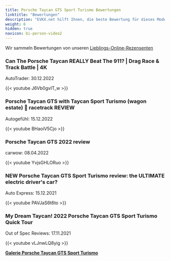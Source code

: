 ```yaml
---
title: Porsche Taycan GTS Sport Turismo Bewertungen
linktitle: "Bewertungen"
description: "EVKX.net hilft Ihnen, die beste Bewertung für dieses Modell zu finden."
weight: 6
hidden: true
navicon: bi-person-video2
---
```

Wir sammeln Bewertungen von unseren [Lieblings-Online-Rezensenten](../../../../../guides/evreviewers/)

<div class="container text-center shadow p-2 pe-4 mb-5 bg-body-tertiary rounded border">
<h3>Can The Porsche Taycan REALLY Beat The 911? | Drag Race & Track Battle | 4K</h3>
<p>AutoTrader: 30.12.2022</p>

{{< youtube J6Vb0gvIT_w >}}

</div>
<div class="container text-center shadow p-2 pe-4 mb-5 bg-body-tertiary rounded border">
<h3>Porsche Taycan GTS with Taycan Sport Turismo (wagon estate) 🏁 racetrack REVIEW</h3>
<p>Autogefühl: 15.12.2022</p>

{{< youtube BHaoiV5Cjo >}}

</div>
<div class="container text-center shadow p-2 pe-4 mb-5 bg-body-tertiary rounded border">
<h3>Porsche Taycan GTS 2022 review</h3>
<p>carwow: 08.04.2022</p>

{{< youtube YvjsGHLORuo >}}

</div>
<div class="container text-center shadow p-2 pe-4 mb-5 bg-body-tertiary rounded border">
<h3>NEW Porsche Taycan GTS Sport Turismo review: the ULTIMATE electric driver's car?</h3>
<p>Auto Express: 15.12.2021</p>

{{< youtube PAVJaS6t6to >}}

</div>
<div class="container text-center shadow p-2 pe-4 mb-5 bg-body-tertiary rounded border">
<h3>My Dream Taycan! 2022 Porsche Taycan GTS Sport Turismo Quick Tour</h3>
<p>Out of Spec Reviews: 17.11.2021</p>

{{< youtube vLJnwLQ8yig >}}

</div>
<div class="mt-3 mb-3">
<a href="../gallery/" class="text-decoration-none text-black">
<strong><i class="bi-arrow-left"></i>Galerie  </strong>
</a>
<a href="../" class="text-decoration-none text-black float-end">
<strong>Porsche Taycan GTS Sport Turismo <i class="bi-arrow-right"></i></strong>
</a>
</div>
